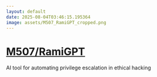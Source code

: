 ```yaml
---
layout: default
date: 2025-08-04T03:46:15.195364
image: assets/M507_RamiGPT_cropped.png
---
```


# [M507/RamiGPT](https://github.com/M507/RamiGPT)

AI tool for automating privilege escalation in ethical hacking
